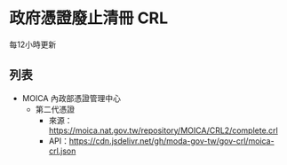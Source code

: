 # 政府憑證廢止清冊 CRL
每12小時更新

## 列表
- MOICA 內政部憑證管理中心
  - 第二代憑證
    - 來源：https://moica.nat.gov.tw/repository/MOICA/CRL2/complete.crl
    - API：https://cdn.jsdelivr.net/gh/moda-gov-tw/gov-crl/moica-crl.json
